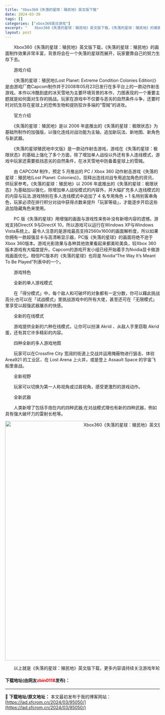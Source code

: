 ```yaml
---
title: "Xbox360《失落的星球：殖民地》英文版下载"
date: 2024-03-30
tags: []
categories: ["xbox360英日游戏"]
excerpt: "　　Xbox360《失落的星球：殖民地》英文版下载，《失落的星球：殖民地》的画面制作效果非常丰富，背景将会在一个失落的星球而展开，玩家要靠自己的努力生存下去。 　　游戏介绍 　　《失落的星球：殖民地(Lost Planet: Extreme Condition Colonies Edition)》是&hellip;"
layout: post
---
```


 <p>　　Xbox360《失落的星球：殖民地》英文版下载，《失落的星球：殖民地》的画面制作效果非常丰富，背景将会在一个失落的星球而展开，玩家要靠自己的努力生存下去。</p> <p>　　游戏介绍</p> <p>　　《失落的星球：殖民地(Lost Planet: Extreme Condition Colonies Edition)》是由游戏厂商Capcom制作并于2008年05月23日发行在多平台上的一款动作射击游戏。本作以冷酷到底的冰天雪地为主要环境背景的本作，力图表现的一个重要主题就是如何面对生存的挑战。玩家在游戏中不仅要与恶劣的自然条件斗争，还要时时对抗生存在星球上的恐怖生物和提防狡诈多端的&ldquo;雪贼&rdquo;的进攻。</p> <p>　　官方介绍</p> <p>　　《失落的星球：殖民地》是以 2006 年底推出的《失落的星球：极限状态》为基础所制作的加强版，以强化连线对战功能为主轴，追加新玩法、新地图、新角色与新武器。</p> <p>　　《失落的星球殖民地中文版》是一款动作射击游戏，游戏在《失落的星球：极限状态》的基础上强化了多个方面，除了增加单人战役以外还有多人连线模式，游戏中玩家还需要抵挡恶劣的自然条件，在冰天雪地中防备着星球上的雪贼。</p> <p>　　由 CAPCOM 制作，预定 5 月推出的 PC / Xbox 360 动作射击游戏《失落的星球：殖民地(Lost Planet: Colonies)》，现释出连线对战专用追加角色的资讯，供玩家参考。《失落的星球：殖民地》以 2006 年底推出的《失落的星球：极限状态》为基础加以强化，除增加单人战役模式的内容外，并大幅扩充多人连线模式的的内容与玩法.游戏特别在多人连线模式中追加了 4 名专用角色 + 1 名特别客串角色，玩家必须在排行积分对战中获得点数来提升「玩家等级」，才能逐步开启这些追加隐藏角色来使用。</p> <p>　　PC 版《失落的星球》用增强的画面与游戏性来弥补没有新增内容的遗憾。游戏支持DirectX 9与DirectX 10，所以游戏可以运行在Windows XP与Windows Vista系统上。最令人注意的是游戏最高支持2560x1600的画面解析度，所以如果你拥有一款超强显卡与高清晰显示器，PC版《失落的星球》的画面将绝不逊于Xbox 360版本。游戏光影效果与各种其他效果看起来都美轮美奂，较Xbox 360版本游戏有大幅度提升。Capcom的游戏开发小组已经开始着手为Nvidia显卡做游戏画面优化。相信PC版本的《失落的星球》也将是 Nvidia&ldquo;The Way It&rsquo;s Meant To Be Played&rdquo;列表中的一个。</p> <p>　　游戏特色</p> <p>　　全新的单人游戏模式</p> <p>　　在「得分模式」中，每个敌人和可破坏的对象都有一定分数，你可以藉此挑战高分;也可以在「试战模式」里挑战游戏中的所有大佬，甚至还可在「无限模式」里享受以超强武器屠杀的快感。</p> <p>　　全新的在线模式</p> <p>　　游戏提供全新的六种在线模式，让你可以扮演 Akrid 、从敌人手里窃取 Akrid 蛋，还有其它许多精彩的内容。</p> <p>　　四种全新的多人游戏地图</p> <p>　　玩家可以在Crossfire City 宽阔的街道上交战并运用掩蔽物进行狙击、体验Area921 的工业区、在 Lost Arena 上火并，或是登上 Assault Space 的宇宙飞船里奋战。</p> <p>　　全新视野</p> <p>　　玩家可以切换为第一人称视角或过肩视角，感受更激烈的游戏动作。</p> <p>　　全新武器</p> <p>　　人类新增了包括手炮在内的四种武器;在对战模式理也有新的四种武器，例如具有强大破坏力的雷射长枪等。</p> <p align="center"><img align="" border="0" src="https://lad.sfcrom.cn/wp-content/uploads/2024/03/20240330_6607d366e7140.jpg" width="779" alt="Xbox360《失落的星球：殖民地》英文版下载" /></p> <p>　　以上就是《失落的星球：殖民地》英文版下载，更多内容请持续关注游戏年轮</p> <p><h4>下载地址(由网友<font color="red">zbin0118</font>发布)：</h4></p> 

---
📖 **下载地址/原文地址：** 本文最初发布于我的博客网站：[https://lad.sfcrom.cn/2024/03/95050/](https://lad.sfcrom.cn/2024/03/95050/)
